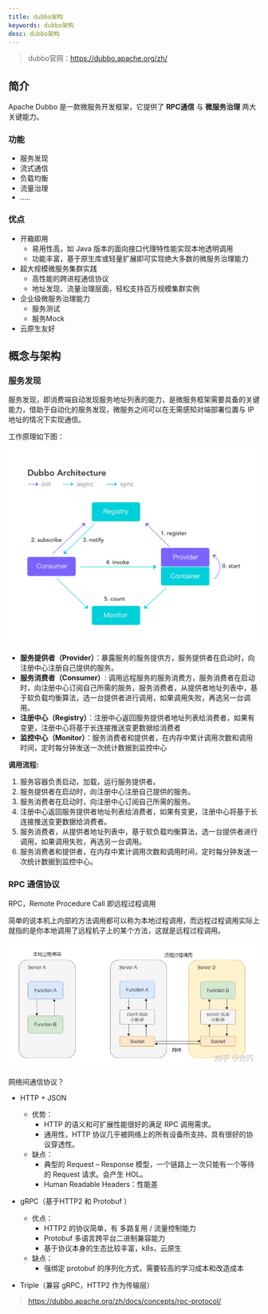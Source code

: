 ```yaml
---
title: dubbo架构
keywords: dubbo架构
desc: dubbo架构
---
```


> dubbo官网：https://dubbo.apache.org/zh/

## 简介

Apache Dubbo 是一款微服务开发框架，它提供了 **RPC通信** 与 **微服务治理** 两大关键能力。

### 功能

- 服务发现
- 流式通信
- 负载均衡
- 流量治理
- …..

### 优点

- 开箱即用
  - 易用性高，如 Java 版本的面向接口代理特性能实现本地透明调用
  - 功能丰富，基于原生库或轻量扩展即可实现绝大多数的微服务治理能力
- 超大规模微服务集群实践
  - 高性能的跨进程通信协议
  - 地址发现、流量治理层面，轻松支持百万规模集群实例
- 企业级微服务治理能力
  - 服务测试
  - 服务Mock
- 云原生友好

## 概念与架构

### 服务发现

服务发现，即消费端自动发现服务地址列表的能力，是微服务框架需要具备的关键能力，借助于自动化的服务发现，微服务之间可以在无需感知对端部署位置与 IP 地址的情况下实现通信。

工作原理如下图：

![dubbo](img/dubbo.png)

- **服务提供者（Provider）**：暴露服务的服务提供方，服务提供者在启动时，向注册中心注册自己提供的服务。
- **服务消费者（Consumer）**: 调用远程服务的服务消费方，服务消费者在启动时，向注册中心订阅自己所需的服务，服务消费者，从提供者地址列表中，基于软负载均衡算法，选一台提供者进行调用，如果调用失败，再选另一台调用。
- **注册中心（Registry）**：注册中心返回服务提供者地址列表给消费者，如果有变更，注册中心将基于长连接推送变更数据给消费者
- **监控中心（Monitor）**：服务消费者和提供者，在内存中累计调用次数和调用时间，定时每分钟发送一次统计数据到监控中心

**调用流程:**

1. 服务容器负责启动，加载，运行服务提供者。
2. 服务提供者在启动时，向注册中心注册自己提供的服务。
3. 服务消费者在启动时，向注册中心订阅自己所需的服务。
4. 注册中心返回服务提供者地址列表给消费者，如果有变更，注册中心将基于长连接推送变更数据给消费者。
5. 服务消费者，从提供者地址列表中，基于软负载均衡算法，选一台提供者进行调用，如果调用失败，再选另一台调用。
6. 服务消费者和提供者，在内存中累计调用次数和调用时间，定时每分钟发送一次统计数据到监控中心。

### RPC 通信协议

RPC，Remote Procedure Call 即远程过程调用

简单的说本机上内部的方法调用都可以称为本地过程调用，而远程过程调用实际上就指的是你本地调用了远程机子上的某个方法，这就是远程过程调用。

![rpc](img/rpc.jpg)

网络间通信协议？

- HTTP + JSON

  - 优势：
    - HTTP 的语义和可扩展性能很好的满足 RPC 调用需求。
    - 通用性，HTTP 协议几乎被网络上的所有设备所支持，具有很好的协议穿透性。
  - 缺点：
    - 典型的 Request – Response 模型，一个链路上一次只能有一个等待的 Request 请求。会产生 HOL。
    - Human Readable Headers：性能差
- gRPC（基于HTTP2 和 Protobuf ）

  - 优点：
    - HTTP2 的协议简单，有 多路复用 / 流量控制能力
    - Protobuf 多语言跨平台二进制兼容能力
    - 基于协议本身的生态比较丰富，k8s，云原生
  - 缺点：
    - 强绑定 protobuf 的序列化方式，需要较高的学习成本和改造成本
- Triple（兼容 gRPC，HTTP2 作为传输层）

> https://dubbo.apache.org/zh/docs/concepts/rpc-protocol/

